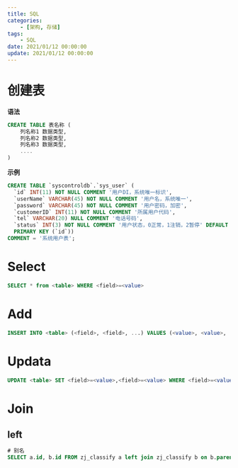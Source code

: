 ```yaml
---
title: SQL
categories: 
	- [架构, 存储]
tags:
	- SQL
date: 2021/01/12 00:00:00
update: 2021/01/12 00:00:00
---
```


# 创建表

**语法**

```SQL
CREATE TABLE 表名称 (
    列名称1 数据类型,
    列名称2 数据类型,
    列名称3 数据类型,
    ....
)
```

**示例**

```sql
CREATE TABLE `syscontroldb`.`sys_user` (
  `id` INT(11) NOT NULL COMMENT '用户DI，系统唯一标识',
  `userName` VARCHAR(45) NOT NULL COMMENT '用户名，系统唯一',
  `password` VARCHAR(45) NOT NULL COMMENT '用户密码，加密',
  `customerID` INT(11) NOT NULL COMMENT '所属用户代码',
  `tel` VARCHAR(20) NULL COMMENT '电话号码',
  `status` INT(3) NOT NULL COMMENT '用户状态，0正常，1注销，2暂停' DEFAULT 1,
  PRIMARY KEY (`id`))
COMMENT = '系统用户表';
```

# Select

```sql
SELECT * from <table> WHERE <field>=<value>
```

# Add

```sql
INSERT INTO <table> (<field>, <field>, ...) VALUES (<value>, <value>, ...)
```

# Updata

```sql
UPDATE <table> SET <field>=<value>,<field>=<value> WHERE <field>=<value>
```

# Join

## left

```sql
# 别名
SELECT a.id, b.id FROM zj_classify a left join zj_classify b on b.parent = a.id ;
```